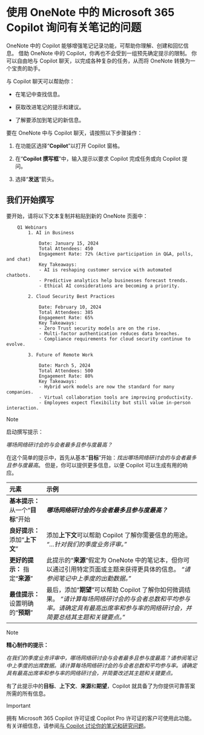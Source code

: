 # 使用 OneNote 中的 Microsoft 365 Copilot 询问有关笔记的问题

OneNote 中的 Copilot 能够增强笔记记录功能，可帮助你理解、创建和回忆信息。 借助 OneNote 中的 Copilot，你再也不会受到一组预先确定提示的限制。 你可以自由地与 Copilot 聊天，以完成各种复杂的任务，从而将 OneNote 转换为一个宝贵的助手。

与 Copilot 聊天可以帮助你：

- 在笔记中查找信息。

- 获取改进笔记的提示和建议。

- 了解要添加到笔记的新信息。

要在 OneNote 中与 Copilot 聊天，请按照以下步骤操作：

1. 在功能区选择“**Copilot**”以打开 Copilot 窗格。

1. 在“**Copilot 撰写框**”中，输入提示以要求 Copilot 完成任务或向 Copilot 提问。

1. 选择“**发送**”箭头。

## 我们开始撰写

要开始，请将以下文本复制并粘贴到新的 OneNote 页面中：

```text
    Q1 Webinars
        1. AI in Business
    
            Date: January 15, 2024
            Total Attendees: 450
            Engagement Rate: 72% (Active participation in Q&A, polls, and chat)
            Key Takeaways:
            - AI is reshaping customer service with automated chatbots.
            - Predictive analytics help businesses forecast trends.
            - Ethical AI considerations are becoming a priority.
        
        2. Cloud Security Best Practices
        
            Date: February 10, 2024
            Total Attendees: 385
            Engagement Rate: 65%
            Key Takeaways:
            - Zero Trust security models are on the rise.
            - Multi-factor authentication reduces data breaches.
            - Compliance requirements for cloud security continue to evolve.
        
        3. Future of Remote Work
    
            Date: March 5, 2024
            Total Attendees: 500
            Engagement Rate: 80%
            Key Takeaways:
            - Hybrid work models are now the standard for many companies.
            - Virtual collaboration tools are improving productivity.
            - Employees expect flexibility but still value in-person interaction.
```

> [!NOTE]
> 启动撰写提示：
>
> _哪场网络研讨会的与会者最多且参与度最高？_

在这个简单的提示中，首先从基本“**目标**”开始：_找出哪场网络研讨会的与会者最多且参与度最高_。 但是，你可以提供更多信息，以便 Copilot 可以生成有用的响应。

| 元素 | 示例 |
| :------ | :------- |
| **基本提示：** 从一个“**目标**”开始 | **_哪场网络研讨会的与会者最多且参与度最高？_** |
| **良好提示：** 添加“**上下文**” | 添加**上下文**可以帮助 Copilot 了解你需要信息的用途。 _“...针对我们的季度业务评审。”_ |
| **更好的提示：** 指定“**来源**” | 此提示的“**来源**”假定为 OneNote 中的笔记本，但你可以通过引用特定页面或主题来获得更具体的信息。 _“请参阅笔记中上季度的出勤数据。”_ |
| **最佳提示：** 设置明确的“**预期**” | 最后，添加“**期望**”可以帮助 Copilot 了解你如何微调结果。 _“请计算每场网络研讨会的与会者总数和平均参与率。请确定具有最高出席率和参与率的网络研讨会，并简要总结其主题和关键要点。”_ |

> [!NOTE]
> **精心制作的提示：**
>
> _在我们的季度业务评审中，哪场网络研讨会与会者最多且参与度最高？请参阅笔记中上季度的出席数据。请计算每场网络研讨会的与会者总数和平均参与率。请确定具有最高出席率和参与率的网络研讨会，并简要改述其主题和关键要点。_

有了此提示中的**目标**、**上下文**、**来源**和**期望**，Copilot 就具备了为你提供可靠答案所需的所有信息。

> [!IMPORTANT]
> 拥有 Microsoft 365 Copilot 许可证或 Copilot Pro 许可证的客户可使用此功能。 有关详细信息，请参阅[与 Copilot 讨论你的笔记和研究问题](https://support.microsoft.com/office/chat-with-copilot-about-your-notes-and-research-questions-8be75b91-d4d3-461e-af9a-fadfe208b589)。
